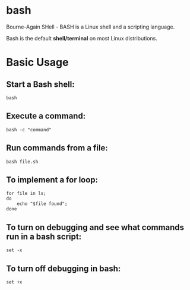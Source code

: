 # bash                                                                                        
                                                                                              
Bourne-Again SHell - BASH is a Linux shell and a scripting language.       

Bash is the default **shell/terminal** on most Linux distributions.

# Basic Usage

## Start a Bash shell:                                                                    
                                                                                              
`bash`                                                                                     
                                                                                              
## Execute a command:                                                                          
                                                                                              
`bash -c "command"`                                                                   
                                                                                              
## Run commands from a file:                                                                   
                                                                                              
`bash file.sh`                                                                           


## To implement a for loop:

```
for file in ls;
do 
    echo "$file found";
done
```

## To turn on debugging and see what commands run in a bash script:

`set -x`

## To turn off debugging in bash:

`set +x`

